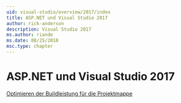 ```yaml
---
uid: visual-studio/overview/2017/index
title: ASP.NET und Visual Studio 2017
author: rick-anderson
description: Visual Studio 2017
ms.author: riande
ms.date: 08/25/2018
msc.type: chapter
---
```

<a name="aspnet-and-visual-studio-2017"></a>ASP.NET und Visual Studio 2017
====================

[Optimieren der Buildleistung für die Projektmappe](xref:visual-studio/overview/2017/optimize-build-perf)